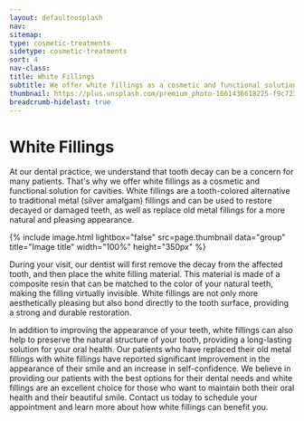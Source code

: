 ```yaml
---
layout: defaultnosplash
nav: 
sitemap: 
type: cosmetic-treatments
sidetype: cosmetic-treatments
sort: 4
nav-class: 
title: White Fillings
subtitle: We offer white fillings as a cosmetic and functional solution because we understand that tooth decay can be a concern for many patients.
thumbnail: https://plus.unsplash.com/premium_photo-1661436618225-f9c72316215e?q=80&w=2070&auto=format&fit=crop&ixlib=rb-4.0.3&ixid=M3wxMjA3fDB8MHxwaG90by1wYWdlfHx8fGVufDB8fHx8fA%3D%3D
breadcrumb-hidelast: true
---
```


# White Fillings

At our dental practice, we understand that tooth decay can be a concern for many patients. That's why we offer white fillings as a cosmetic and functional solution for cavities. White fillings are a tooth-colored alternative to traditional metal (silver amalgam) fillings and can be used to restore decayed or damaged teeth, as well as replace old metal fillings for a more natural and pleasing appearance.

{% include image.html lightbox="false" src=page.thumbnail data="group" title="Image title" width="100%" height="350px" %}

During your visit, our dentist will first remove the decay from the affected tooth, and then place the white filling material. This material is made of a composite resin that can be matched to the color of your natural teeth, making the filling virtually invisible. White fillings are not only more aesthetically pleasing but also bond directly to the tooth surface, providing a strong and durable restoration.

In addition to improving the appearance of your teeth, white fillings can also help to preserve the natural structure of your tooth, providing a long-lasting solution for your oral health. Our patients who have replaced their old metal fillings with white fillings have reported significant improvement in the appearance of their smile and an increase in self-confidence. We believe in providing our patients with the best options for their dental needs and white fillings are an excellent choice for those who want to maintain both their oral health and their beautiful smile. Contact us today to schedule your appointment and learn more about how white fillings can benefit you.
